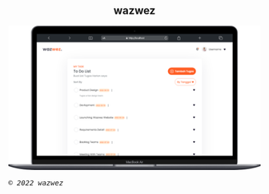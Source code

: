 <h2 align="center">wazwez</h2>

![wazwez](./wazwez-php/assets/image/wazwez.png?raw=true)

<p> <samp><i>&copy; 2022 wazwez</i></samp> </p>